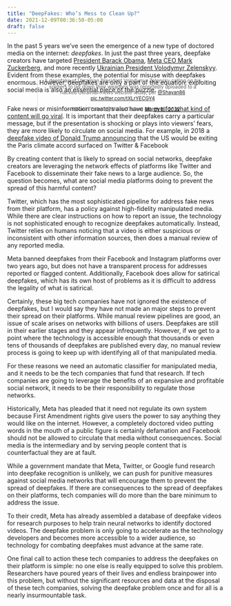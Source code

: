 ```yaml
---
title: "DeepFakes: Who’s Mess to Clean Up?"
date: 2021-12-09T00:36:50-05:00
draft: false
---
```


In the past 5 years we’ve seen the emergence of a new type of doctored media on the internet: _deepfakes_. In just the past three years, deepfake creators have targeted [President Barack Obama](https://www.businessinsider.com/obama-deepfake-video-insulting-trump-2018-4), [Meta CEO Mark Zuckerberg](https://www.vice.com/en/article/ywyxex/deepfake-of-mark-zuckerberg-facebook-fake-video-policy), and more recently [Ukrainian President Volodymyr Zelenskyy](https://www.wired.com/story/zelensky-deepfake-facebook-twitter-playbook/). Evident from these examples, the potential for misuse with deepfakes enormous. However, deepfakes are only a part of the equation: exploiting social media is also an essential piece of the puzzle.

<center><div style="transform: scale(0.8); position: relative; bottom: 60px; margin-bottom: -100px;"><blockquote class="twitter-tweet"><p lang="en" dir="ltr">A deepfake of Ukrainian President Volodymyr Zelensky calling on his soldiers to lay down their weapons was reportedly uploaded to a hacked Ukrainian news website today, per <a href="https://twitter.com/Shayan86?ref_src=twsrc%5Etfw">@Shayan86</a> <a href="https://t.co/tXLrYECGY4">pic.twitter.com/tXLrYECGY4</a></p>&mdash; Mikael Thalen (@MikaelThalen) <a href="https://twitter.com/MikaelThalen/status/1504123674516885507?ref_src=twsrc%5Etfw">March 16, 2022</a></blockquote> <script async src="https://platform.twitter.com/widgets.js" charset="utf-8"></script></div></center>

Fake news or misinformation creators also have an [eye for what kind of content will go viral](https://www.scientificamerican.com/article/how-fake-news-goes-viral-mdash-heres-the-math/). It is important that their deepfakes carry a particular message, but if the presentation is shocking or plays into viewers’ fears, they are more likely to circulate on social media. For example, in 2018 a [deepfake video of Donald Trump announcing](https://www.theguardian.com/technology/2018/nov/12/deep-fakes-fake-news-truth) that the US would be exiting the Paris climate accord surfaced on Twitter & Facebook

By creating content that is likely to spread on social networks, deepfake creators are leveraging the network effects of platforms like Twitter and Facebook to disseminate their fake news to a large audience. So, the question becomes, what are social media platforms doing to prevent the spread of this harmful content?

Twitter, which has the most sophisticated pipeline for address fake news from their platform, has a policy against high-fidelity manipulated media. While there are clear instructions on how to report an issue, the technology is not sophisticated enough to recognize deepfakes automatically. Instead, Twitter relies on humans noticing that a video is either suspicious or inconsistent with other information sources, then does a manual review of any reported media.

Meta banned deepfakes from their Facebook and Instagram platforms over two years ago, but does not have a transparent process for addresses reported or flagged content. Additionally, Facebook does allow for satirical deepfakes, which has its own host of problems as it is difficult to address the legality of what is satirical.

Certainly, these big tech companies have not ignored the existence of deepfakes, but I would say they have not made an major steps to prevent their spread on their platforms. While manual review pipelines are good, an issue of scale arises on networks with billions of users. Deepfakes are still in their earlier stages and they appear infrequently. However, if we get to a point where the technology is accessible enough that thousands or even tens of thousands of deepfakes are published every day, no manual review process is going to keep up with identifying all of that manipulated media.

For these reasons we need an automatic classifier for manipulated media, and it needs to be the tech companies that fund that research. If tech companies are going to leverage the benefits of an expansive and profitable social network, it needs to be their responsibility to regulate those networks.

Historically, Meta has pleaded that it need not regulate its own system because First Amendment rights give users the power to say anything they would like on the internet. However, a completely doctored video putting words in the mouth of a public figure is certainly defamation and Facebook should not be allowed to circulate that media without consequences. Social media is the intermediary and by serving people content that is counterfactual they are at fault. 

While a government mandate that Meta, Twitter, or Google fund research into deepfake recognition is unlikely, we can push for punitive measures against social media networks that will encourage them to prevent the spread of deepfakes. If there are consequences to the spread of deepfakes on their platforms, tech companies will do more than the bare minimum to address the issue.

To their credit, Meta has already assembled a database of deepfake videos for research purposes to help train neural networks to identify doctored videos. The deepfake problem is only going to accelerate as the technology developers and becomes more accessible to a wider audience, so technology for combating deepfakes must advance at the same rate.

One final call to action these tech companies to address the deepfakes on their platform is simple: no one else is really equipped to solve this problem. Researchers have poured years of their lives and endless brainpower into this problem, but without the significant resources and data at the disposal of these tech companies, solving the deepfake problem once and for all is a nearly insurmountable task.